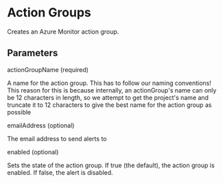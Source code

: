 # Action Groups

Creates an Azure Monitor action group.

## Parameters

actionGroupName (required)

A name for the action group.  This has to follow our naming conventions!
This reason for this is because internally, an actionGroup's name can only be 12 characters in length,  so we attempt to get the project's name and truncate it to 12 characters to give the best name for the action group as possible

emailAddress  (optional)

The email address to send alerts to

enabled (optional)

Sets the state of the action group. If true (the default), the action group is enabled.  If false, the alert is disabled.
